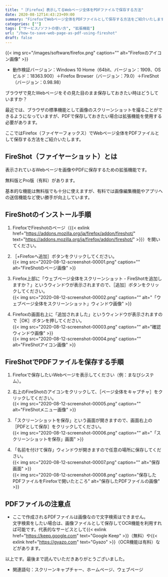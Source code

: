 ```yaml
---
title: "［Firefox］表示してるWebページ全体をPDFファイルで保存する方法"
date: 2020-08-12T14:43:23+09:00
summary: "FirefoxでWebページ全体をPDFファイルとして保存する方法をご紹介いたします。"
categories: [""]
tags: ["サービス/ソフトの使い方", "拡張機能"]
url: "/how-to-save-web-page-as-pdf-using-fireshot"
draft: false
---
```


{{< img src="/images/software/firefox.png" caption="" alt="Firefoxのアイコン画像" >}}

- 動作検証バージョン：Windows 10 Home（64bit、バージョン：1909、OSビルド：18363.900）＋Firefox Browser（バージョン：79.0）＋FireShot（バージョン：0.98.98）

ブラウザで見たWebページをその見た目のまま保存しておきたい時はどうしていますか？

最近では、ブラウザの標準機能として画像のスクリーンショットを撮ることができるようになっていますが、PDFで保存しておきたい場合は拡張機能を使用する必要があります。

ここではFirefox（ファイヤーフォックス）でWebページ全体をPDFファイルとして保存する方法をご紹介いたします。

## FireShot（ファイヤーショット）とは

表示されているWebページを画像やPDFに保存するための拡張機能です。

無料版とPro版（有料）があります。

基本的な機能は無料版でも十分に使えますが、有料では画像編集機能やアプリへの送信機能など使い勝手が向上しています。

## FireShotのインストール手順

1. FirefoxでFireshotのページ（{{< exlink href="https://addons.mozilla.org/ja/firefox/addon/fireshot/" text="https://addons.mozilla.org/ja/firefox/addon/fireshot/" >}}）を開いてください。

2. ［+Firefoxへ追加］ボタンをクリックしてください。  
{{< img src="2020-08-12-screenshot-00001.png" caption="" alt="FireShotのページ画像" >}}

3. Firefox上部に「ウェブページ全体をスクリーンショット - FireShotを追加しますか？」というウィンドウが表示されますので、［追加］ボタンをクリックしてください。  
{{< img src="2020-08-12-screenshot-00002.png" caption="" alt="「ウェブページ全体をスクリーンショット」ウィンドウ画像" >}}

4. Firefoxの画面右上に「追加されました」というウィンドウが表示されますので［OK］ボタンを押してください。  
{{< img src="2020-08-12-screenshot-00003.png" caption="" alt="確認ウィンドウ画像" >}}  
{{< img src="2020-08-12-screenshot-00004.png" caption="" alt="FireShotアイコン画像" >}}

## FireShotでPDFファイルを保存する手順

1. Firefoxで保存したいWebページを表示してください（例：まなびシステム）。  

2. 右上のFireShotのアイコンをクリックして、［ページ全体をキャプチャ］をクリックしてください。  
{{< img src="2020-08-12-screenshot-00005.png" caption="" alt="FireShotメニュー画像" >}}

3. 「スクリーンショットを保存」という画面が開きますので、画面右上の［PDFとして保存］をクリックしてください。  
{{< img src="2020-08-12-screenshot-00006.png" caption="" alt="「スクリーンショットを保存」画面" >}}

4. 「名前を付けて保存」ウィンドウが開きますので任意の場所に保存してください。  
{{< img src="2020-08-12-screenshot-00007.png" caption="" alt="保存画面" >}}  
{{< img src="2020-08-12-screenshot-00008.png" caption="保存したPDFファイルをFirefoxで開いたところ" alt="保存したPDFファイルの画像" >}}

## PDFファイルの注意点

- ここで作成されるPDFファイルは画像なので文字検索はできません。  
文字検索をしたい場合は、画像ファイルとして保存してOCR機能を利用すれば可能です。代表的なサービスとして{{< exlink href="https://keep.google.com" text="Google Keep" >}}（無料）や{{< exlink href="https://gyazo.com" text="Gyazo" >}}（OCR機能は有料）などがあります。

以上です。最後まで読んでいただきありがとうございました。

- 関連語句：スクリーンキャプチャー、ホームページ、ウェブページ
